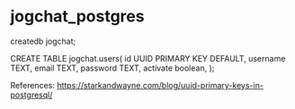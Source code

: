 # jogchat_postgres

createdb jogchat;

CREATE TABLE jogchat.users(
   id UUID PRIMARY KEY DEFAULT,
   username TEXT,
   email TEXT,
   password TEXT,
   activate boolean,
);


References:
https://starkandwayne.com/blog/uuid-primary-keys-in-postgresql/

